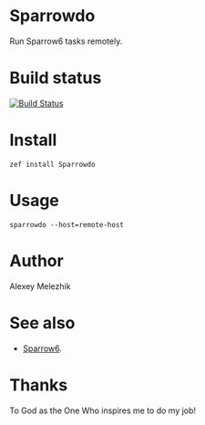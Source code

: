 # Sparrowdo

Run Sparrow6 tasks remotely.

# Build status

[![Build Status](https://travis-ci.org/melezhik/sparrowdo.svg)](https://travis-ci.org/melezhik/sparrowdo)

# Install

    zef install Sparrowdo

# Usage

    sparrowdo --host=remote-host


# Author 

Alexey Melezhik

# See also

* [Sparrow6](https://github.com/melezhik/Sparrow6).

# Thanks

To God as the One Who inspires me to do my job!

